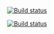 [![Build status](https://ci.appveyor.com/api/projects/status/8qdgpo99qqqkqg9q/branch/main?svg=true)](https://ci.appveyor.com/project/oleg057orel/patterns/branch/main)

[![Build status](https://ci.appveyor.com/api/projects/status/8qdgpo99qqqkqg9q?svg=true)](https://ci.appveyor.com/project/oleg057orel/patterns)